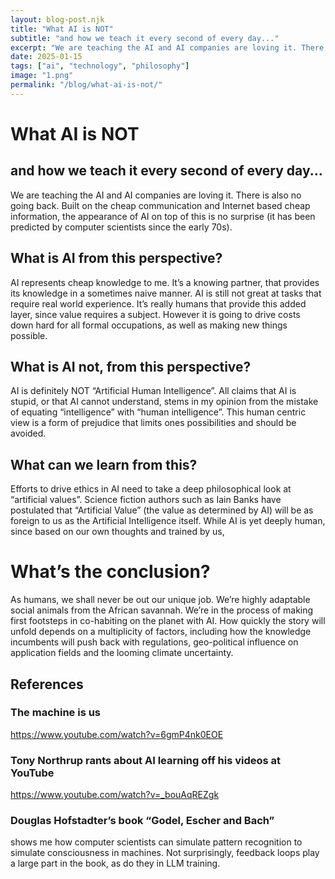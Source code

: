 ```yaml
---
layout: blog-post.njk
title: "What AI is NOT"
subtitle: "and how we teach it every second of every day..."
excerpt: "We are teaching the AI and AI companies are loving it. There is also no going back. Built on the cheap communication and Internet based cheap information, the appearance of AI on top of this is no surprise."
date: 2025-01-15
tags: ["ai", "technology", "philosophy"]
image: "1.png"
permalink: "/blog/what-ai-is-not/"
---
```


# What AI is NOT
## and how we teach it every second of every day...

We are teaching the AI and AI companies are loving it. There is also no going back. Built on the cheap communication and Internet based cheap information, the appearance of AI on top of this is no surprise (it has been predicted by computer scientists since the early 70s). 

## What is AI from this perspective?

AI represents cheap knowledge to me. It’s a knowing partner, that provides its knowledge in a sometimes naive manner. AI is still not great at tasks that require real world experience. It’s really humans that provide this added layer, since value requires a subject. However it is going to drive costs down hard for all formal occupations, as well as making new things possible.

## What is AI not, from this perspective?

AI is definitely NOT “Artificial Human Intelligence”.   All claims that AI is stupid, or that AI cannot understand, stems in my opinion from the mistake of equating “intelligence” with “human intelligence”.  This human centric view is a form of prejudice that limits ones possibilities and should be avoided.  

## What can we learn from this?

Efforts to drive ethics in AI need to take a deep philosophical look at “artificial values”. Science fiction authors such as Iain Banks have postulated that “Artificial Value” (the value as determined by AI) will be as foreign to us as the Artificial Intelligence itself. While AI is yet deeply human, since based on our own thoughts and trained by us, 

# What’s the conclusion?

As humans, we shall never be out our unique job. We’re highly adaptable social animals from the African savannah. We’re in the process of making first footsteps in co-habiting on the planet with AI.  How quickly the story will unfold depends on a multiplicity of factors, including how the knowledge incumbents will push back with regulations, geo-political influence on application fields and the looming climate uncertainty.

## References

### The machine is us
https://www.youtube.com/watch?v=6gmP4nk0EOE

### Tony Northrup rants about AI learning off his videos at YouTube
https://www.youtube.com/watch?v=_bouAqREZgk

### Douglas Hofstadter’s book “Godel, Escher and Bach” 
shows me how computer scientists can simulate pattern recognition to simulate consciousness in machines. Not surprisingly, feedback loops play a large part in the book, as do they in LLM training.